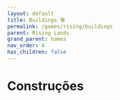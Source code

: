 ```yaml
---
layout: default
title: Buildings 🛠
permalink: /games/rising/buildings
parent: Rising Lands
grand_parent: Games
nav_order: 4
has_children: false
---
```


# Construções
